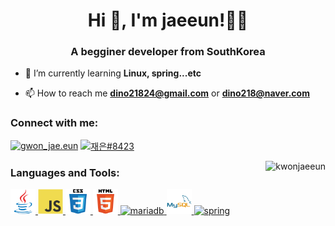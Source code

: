 <h1 align="center">Hi 👋, I'm jaeeun!👨‍💻</h1>
<h3 align="center">A begginer developer from SouthKorea</h3>


- 🌱 I’m currently learning **Linux, spring...etc**

- 📫 How to reach me **dino21824@gmail.com**  or  **dino218@naver.com**

<h3 align="left">Connect with me:</h3>
<p align="left">
<a href="https://instagram.com/gwon_jae.eun" target="blank"><img align="center" src="https://raw.githubusercontent.com/rahuldkjain/github-profile-readme-generator/master/src/images/icons/Social/instagram.svg" alt="gwon_jae.eun" height="30" width="40" /></a>
<a href="https://discord.gg/재은#8423" target="blank"><img align="center" src="https://raw.githubusercontent.com/rahuldkjain/github-profile-readme-generator/master/src/images/icons/Social/discord.svg" alt="재은#8423" height="30" width="40" /></a>
</p>
<img align="right" src="https://github-readme-stats.vercel.app/api/top-langs?username=kwonjaeeun&show_icons=true&locale=en&layout=compact&theme=tokyonight" alt="kwonjaeeun" />
<h3 align="left">Languages and Tools:</h3>
<p align="left">  <a href="https://www.java.com" target="_blank"> <img src="https://raw.githubusercontent.com/devicons/devicon/master/icons/java/java-original.svg" alt="java" width="40" height="40"/> </a> <a href="https://developer.mozilla.org/en-US/docs/Web/JavaScript" target="_blank"> <img src="https://raw.githubusercontent.com/devicons/devicon/master/icons/javascript/javascript-original.svg" alt="javascript" width="40" height="40"/> </a><a href="https://www.w3schools.com/css/" target="_blank"> <img src="https://raw.githubusercontent.com/devicons/devicon/master/icons/css3/css3-original-wordmark.svg" alt="css3" width="40" height="40"/> </a> <a href="https://www.w3.org/html/" target="_blank"> <img src="https://raw.githubusercontent.com/devicons/devicon/master/icons/html5/html5-original-wordmark.svg" alt="html5" width="40" height="40"/> </a>  <a href="https://mariadb.org/" target="_blank"> <img src="https://www.vectorlogo.zone/logos/mariadb/mariadb-icon.svg" alt="mariadb" width="40" height="40"/> </a> <a href="https://www.mysql.com/" target="_blank"> <img src="https://raw.githubusercontent.com/devicons/devicon/master/icons/mysql/mysql-original-wordmark.svg" alt="mysql" width="40" height="40"/> </a> <a href="https://spring.io/" target="_blank"> <img src="https://www.vectorlogo.zone/logos/springio/springio-icon.svg" alt="spring" width="40" height="40"/> </a> 
  
</p>
<!-- <img align="right" src="https://github-readme-stats.vercel.app/api?username=kwonjaeeun&show_icons=true&locale=en" alt="kwonjaeeun" /> -->

